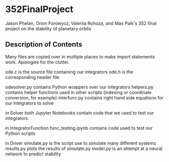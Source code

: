 # 352FinalProject
Jason Phelan, Orion Forowycz, Valeriia Rohoza, and Max Paik's 352 final project on the stability of planetary orbits

## Description of Contents

Many files are copied over in multiple places to make import statements work. Apologies for the clutter.

ode.c is the source file containing our integrators
ode.h is the corresponding header file

odesolver.py contains Python wrappers over our integrators
helpers.py contains helper functions used in other scripts (indexing or coordinate conversion, for example)
interfunc.py contains right hand side equations for our integrators to solve

in Solver
  both Jupyter Notebooks contain code that we used to test our integrators.
  
in IntegratorFunction
  func_testing.ipynb contains code used to test our Python scripts
  
in Driver
  simulate.py is the script use to simulate many different systems
  results.py plots the results of simulate.py
  model.py is an attempt at a neural network to predict stability
  
